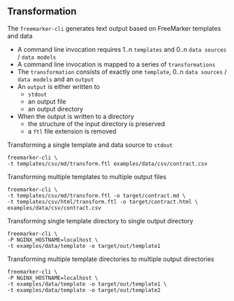 ## Transformation

The `freemarker-cli` generates text output based on FreeMarker templates and data

* A command line invocation requires 1..n `templates` and 0..n `data sources` / `data models` 
* A command line invocation is mapped to a series of `transformations`
* The `transformation` consists of exactly one `template`, 0..n `data sources` / `data models` and an `output`
* An `output` is either written to 
    * `stdout`
    * an output file
    * an output directory
* When the output is written to a directory
    * the structure of the input directory is preserved
    * a `ftl` file extension is removed

Transforming a single template and data source to `stdout`

```
freemarker-cli \
-t templates/csv/md/transform.ftl examples/data/csv/contract.csv
```

Transforming multiple templates to multiple output files

```
freemarker-cli \
-t templates/csv/md/transform.ftl -o target/contract.md \
-t templates/csv/html/transform.ftl -o target/contract.html \
examples/data/csv/contract.csv
```

Transforming single template directory to single output directory

```
freemarker-cli \ 
-P NGINX_HOSTNAME=localhost \
-t examples/data/template -o target/out/template1
```

Transforming multiple template directories to multiple output directories

```
freemarker-cli \ 
-P NGINX_HOSTNAME=localhost \
-t examples/data/template -o target/out/template1 \
-t examples/data/template -o target/out/template2 
```
